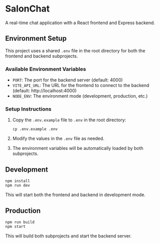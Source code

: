 # SalonChat

A real-time chat application with a React frontend and Express backend.

## Environment Setup

This project uses a shared `.env` file in the root directory for both the frontend and backend subprojects.

### Available Environment Variables

- `PORT`: The port for the backend server (default: 4000)
- `VITE_API_URL`: The URL for the frontend to connect to the backend (default: http://localhost:4000)
- `NODE_ENV`: The environment mode (development, production, etc.)

### Setup Instructions

1. Copy the `.env.example` file to `.env` in the root directory:
   ```
   cp .env.example .env
   ```

2. Modify the values in the `.env` file as needed.

3. The environment variables will be automatically loaded by both subprojects.

## Development

```
npm install
npm run dev
```

This will start both the frontend and backend in development mode.

## Production

```
npm run build
npm start
```

This will build both subprojects and start the backend server. 
